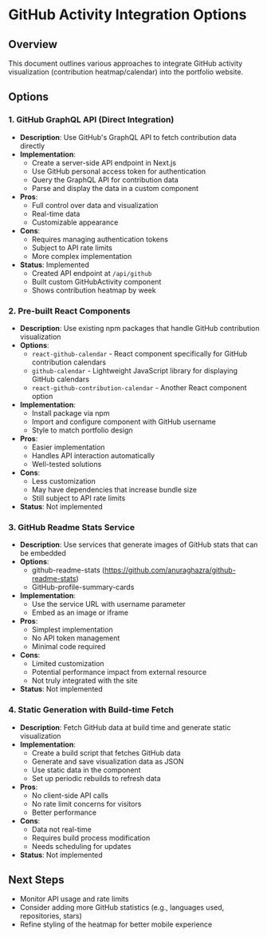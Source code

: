 # GitHub Activity Integration Options

## Overview
This document outlines various approaches to integrate GitHub activity visualization (contribution heatmap/calendar) into the portfolio website.

## Options

### 1. GitHub GraphQL API (Direct Integration)
- **Description**: Use GitHub's GraphQL API to fetch contribution data directly
- **Implementation**: 
  - Create a server-side API endpoint in Next.js
  - Use GitHub personal access token for authentication
  - Query the GraphQL API for contribution data
  - Parse and display the data in a custom component
- **Pros**:
  - Full control over data and visualization
  - Real-time data
  - Customizable appearance
- **Cons**:
  - Requires managing authentication tokens
  - Subject to API rate limits
  - More complex implementation
- **Status**: Implemented
  - Created API endpoint at `/api/github`
  - Built custom GitHubActivity component
  - Shows contribution heatmap by week

### 2. Pre-built React Components
- **Description**: Use existing npm packages that handle GitHub contribution visualization
- **Options**:
  - `react-github-calendar` - React component specifically for GitHub contribution calendars
  - `github-calendar` - Lightweight JavaScript library for displaying GitHub calendars
  - `react-github-contribution-calendar` - Another React component option
- **Implementation**:
  - Install package via npm
  - Import and configure component with GitHub username
  - Style to match portfolio design
- **Pros**:
  - Easier implementation
  - Handles API interaction automatically
  - Well-tested solutions
- **Cons**:
  - Less customization
  - May have dependencies that increase bundle size
  - Still subject to API rate limits
- **Status**: Not implemented

### 3. GitHub Readme Stats Service
- **Description**: Use services that generate images of GitHub stats that can be embedded
- **Options**:
  - github-readme-stats (https://github.com/anuraghazra/github-readme-stats)
  - GitHub-profile-summary-cards
- **Implementation**:
  - Use the service URL with username parameter
  - Embed as an image or iframe
- **Pros**:
  - Simplest implementation
  - No API token management
  - Minimal code required
- **Cons**:
  - Limited customization
  - Potential performance impact from external resource
  - Not truly integrated with the site
- **Status**: Not implemented

### 4. Static Generation with Build-time Fetch
- **Description**: Fetch GitHub data at build time and generate static visualization
- **Implementation**:
  - Create a build script that fetches GitHub data
  - Generate and save visualization data as JSON
  - Use static data in the component
  - Set up periodic rebuilds to refresh data
- **Pros**:
  - No client-side API calls
  - No rate limit concerns for visitors
  - Better performance
- **Cons**:
  - Data not real-time
  - Requires build process modification
  - Needs scheduling for updates
- **Status**: Not implemented

## Next Steps
- Monitor API usage and rate limits
- Consider adding more GitHub statistics (e.g., languages used, repositories, stars)
- Refine styling of the heatmap for better mobile experience 